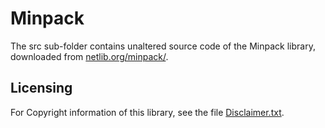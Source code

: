 <!---
  Copyright (C) 2023 SAP SE
  This file is part of FEDEM - https://openfedem.org

  SPDX-License-Identifier: LGPL-3.0-or-later
  See LICENSES/README.md for more information.
--->

# Minpack

The src sub-folder contains unaltered source code of the Minpack library,
downloaded from [netlib.org/minpack/](https://www.netlib.org/minpack).

## Licensing

For Copyright information of this library, see the file [Disclaimer.txt](src/Disclaimer.txt).
